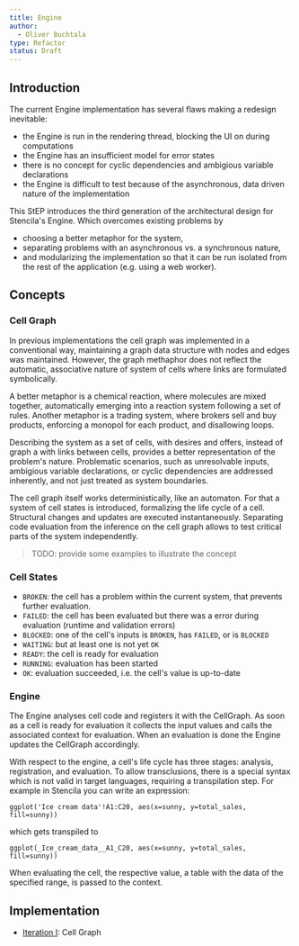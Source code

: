 ```yaml
---
title: Engine
author:
  - Oliver Buchtala
type: Refactor
status: Draft
---
```


## Introduction

The current Engine implementation has several flaws making a redesign
inevitable:

- the Engine is run in the rendering thread, blocking the UI on during computations
- the Engine has an insufficient model for error states
- there is no concept for cyclic dependencies and ambigious variable declarations
- the Engine is difficult to test because of the asynchronous, data driven nature of the implementation

This StEP introduces the third generation of the architectural design for Stencila's Engine. Which overcomes existing problems by

- choosing a better metaphor for the system,
- separating problems with an asynchronous vs. a synchronous nature,
- and modularizing the implementation so that it can be run isolated from the rest of the application (e.g. using a web worker).

## Concepts

### Cell Graph

In previous implementations the cell graph was implemented in a conventional way, maintaining a graph data structure with nodes and edges was maintained. However, the graph methaphor does not reflect the automatic, associative nature of system of cells where links are formulated symbolically.

A better metaphor is a chemical reaction, where molecules are mixed together, automatically emerging into a reaction system following a set of rules. Another metaphor is a trading system, where brokers sell and buy products, enforcing a monopol for each product, and disallowing loops.

Describing the system as a set of cells, with desires and offers, instead of graph a with links between cells, provides a better representation of the problem's nature. Problematic scenarios, such as unresolvable inputs, ambigious variable declarations, or cyclic dependencies are addressed inherently, and not just treated as system boundaries.

The cell graph itself works deterministically, like an automaton. For that a system of cell states is introduced, formalizing the life cycle of a cell. Structural changes and updates are executed instantaneously. Separating code evaluation from the inference on the cell graph allows to test critical parts of the system independently.

> TODO: provide some examples to illustrate the concept

### Cell States

- `BROKEN`: the cell has a problem within the current system, that prevents further evaluation.
- `FAILED`: the cell has been evaluated but there was a error during evaluation (runtime and validation errors)
- `BLOCKED`: one of the cell's inputs is `BROKEN`, has `FAILED`, or is `BLOCKED`
- `WAITING`: but at least one is not yet `OK`
- `READY`: the cell is ready for evaluation
- `RUNNING`: evaluation has been started
- `OK`: evaluation succeeded, i.e. the cell's value is up-to-date

### Engine

The Engine analyses cell code and registers it with the CellGraph.
As soon as a cell is ready for evaluation it collects the input values and calls
the associated context for evaluation. When an evaluation is done the Engine
updates the CellGraph accordingly.

With respect to the engine, a cell's life cycle has three stages: analysis, registration, and evaluation.
To allow transclusions, there is a special syntax which is not valid in target languages,
requiring a transpilation step. For example in Stencila you can write an expression:

```
ggplot('Ice cream data'!A1:C20, aes(x=sunny, y=total_sales, fill=sunny))
```

which gets transpiled to

```
ggplot(_Ice_cream_data__A1_C20, aes(x=sunny, y=total_sales, fill=sunny))
```

When evaluating the cell, the respective value, a table with the data of the specified range,
is passed to the context.


## Implementation

- [Iteration I](0006-engine-it1.md): Cell Graph
